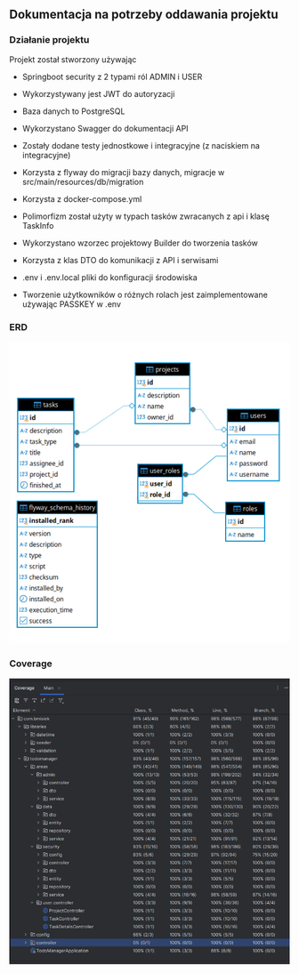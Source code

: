 ## Dokumentacja na potrzeby oddawania projektu

### Działanie projektu

Projekt został stworzony używając
- Springboot security z 2 typami ról ADMIN i USER
- Wykorzystywany jest JWT do autoryzacji
- Baza danych to PostgreSQL
- Wykorzystano Swagger do dokumentacji API
- Zostały dodane testy jednostkowe i integracyjne (z naciskiem na integracyjne)
- Korzysta z flyway do migracji bazy danych, migracje w src/main/resources/db/migration
- Korzysta z docker-compose.yml

- Polimorfizm został użyty w typach tasków zwracanych z api i klasę TaskInfo
- Wykorzystano wzorzec projektowy Builder do tworzenia tasków
- Korzysta z klas DTO do komunikacji z API i serwisami

- .env i .env.local pliki do konfiguracji środowiska
- Tworzenie użytkowników o różnych rolach jest zaimplementowane używając PASSKEY w .env

### ERD
![ERD Diagram.png](ERD%20Diagram.png)

### Coverage
![Test Coverage.png](Test%20Coverage.png)